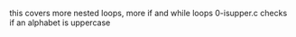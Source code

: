 this covers more nested loops, more if and while loops
0-isupper.c checks if an alphabet is uppercase
